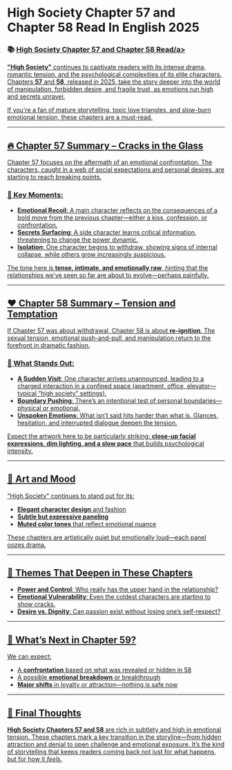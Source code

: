 # High Society Chapter 57 and Chapter 58 Read In English 2025
<h3>📚 <a href="https://video2leaks.com/awe" rel="nofollow">High Society Chapter 57 and Chapter 58 Read/a></h3>


**"High Society"** continues to captivate readers with its intense drama, romantic tension, and the psychological complexities of its elite characters. Chapters **57** and **58**, released in 2025, take the story deeper into the world of manipulation, forbidden desire, and fragile trust, as emotions run high and secrets unravel.

If you're a fan of mature storytelling, toxic love triangles, and slow-burn emotional tension, these chapters are a must-read.

---

## 🔥 Chapter 57 Summary – Cracks in the Glass

Chapter 57 focuses on the aftermath of an emotional confrontation. The characters, caught in a web of social expectations and personal desires, are starting to reach breaking points.

### 🔑 Key Moments:

* **Emotional Recoil**: A main character reflects on the consequences of a bold move from the previous chapter—either a kiss, confession, or confrontation.
* **Secrets Surfacing**: A side character learns critical information, threatening to change the power dynamic.
* **Isolation**: One character begins to withdraw, showing signs of internal collapse, while others grow increasingly suspicious.

The tone here is **tense, intimate, and emotionally raw**, hinting that the relationships we’ve seen so far are about to evolve—perhaps painfully.

---

## ❤️ Chapter 58 Summary – Tension and Temptation

If Chapter 57 was about withdrawal, Chapter 58 is about **re-ignition**. The sexual tension, emotional push-and-pull, and manipulation return to the forefront in dramatic fashion.

### 🌟 What Stands Out:

* **A Sudden Visit**: One character arrives unannounced, leading to a charged interaction in a confined space (apartment, office, elevator—typical “high society” settings).
* **Boundary Pushing**: There’s an intentional test of personal boundaries—physical or emotional.
* **Unspoken Emotions**: What isn’t said hits harder than what is. Glances, hesitation, and interrupted dialogue deepen the tension.

Expect the artwork here to be particularly striking: **close-up facial expressions, dim lighting, and a slow pace** that builds psychological intensity.

---

## 🎨 Art and Mood

"High Society" continues to stand out for its:

* **Elegant character design** and fashion
* **Subtle but expressive paneling**
* **Muted color tones** that reflect emotional nuance

These chapters are artistically quiet but emotionally loud—each panel oozes drama.

---

## 💬 Themes That Deepen in These Chapters

* **Power and Control**: Who really has the upper hand in the relationship?
* **Emotional Vulnerability**: Even the coldest characters are starting to show cracks.
* **Desire vs. Dignity**: Can passion exist without losing one’s self-respect?

---

## 🔮 What’s Next in Chapter 59?

We can expect:

* A **confrontation** based on what was revealed or hidden in 58
* A possible **emotional breakdown** or breakthrough
* **Major shifts** in loyalty or attraction—nothing is safe now

---

## 📝 Final Thoughts

**High Society Chapters 57 and 58** are rich in subtlety and high in emotional tension. These chapters mark a key transition in the storyline—from hidden attraction and denial to open challenge and emotional exposure. It’s the kind of storytelling that keeps readers coming back not just for what happens, but for how it *feels*.
